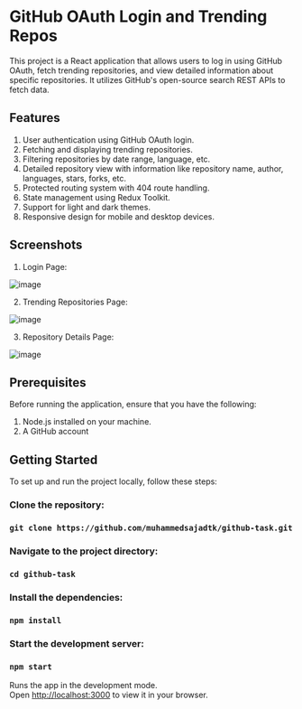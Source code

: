 # GitHub OAuth Login and Trending Repos

This project is a React application that allows users to log in using GitHub OAuth, fetch trending repositories, and view detailed information about specific repositories. It utilizes GitHub's open-source search REST APIs to fetch data.

## Features

1. User authentication using GitHub OAuth login.
2. Fetching and displaying trending repositories.
3. Filtering repositories by date range, language, etc.
4. Detailed repository view with information like repository name, author, languages, stars, forks, etc.
5. Protected routing system with 404 route handling.
6. State management using Redux Toolkit.
7. Support for light and dark themes.
8. Responsive design for mobile and desktop devices.

## Screenshots

1. Login Page:

![image](https://github.com/muhammedsajadtk/demo/assets/78018850/d521ab33-51a7-44f3-8306-042d788b182e)

2. Trending Repositories Page:

![image](https://github.com/muhammedsajadtk/demo/assets/78018850/2afad4d3-be1d-4f64-bfc9-e853121257dc)

3. Repository Details Page:
   
![image](https://github.com/muhammedsajadtk/demo/assets/78018850/87afadb6-2087-4b17-9f42-3c562be8d951)




## Prerequisites

Before running the application, ensure that you have the following:

1. Node.js installed on your machine.
2. A GitHub account


## Getting Started

To set up and run the project locally, follow these steps:

### Clone the repository:
### `git clone https://github.com/muhammedsajadtk/github-task.git`

### Navigate to the project directory:
### `cd github-task`

### Install the dependencies:
### `npm install`

### Start the development server:
### `npm start`

Runs the app in the development mode.\
Open [http://localhost:3000](http://localhost:3000) to view it in your browser.


